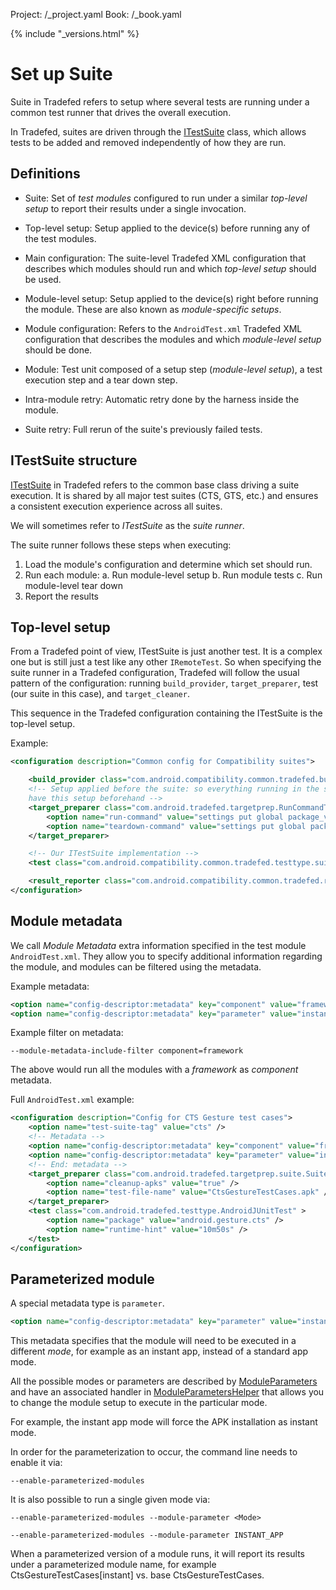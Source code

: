 Project: /_project.yaml
Book: /_book.yaml

{% include "_versions.html" %}

<!--
  Copyright 2019 The Android Open Source Project

  Licensed under the Apache License, Version 2.0 (the "License");
  you may not use this file except in compliance with the License.
  You may obtain a copy of the License at

      http://www.apache.org/licenses/LICENSE-2.0

  Unless required by applicable law or agreed to in writing, software
  distributed under the License is distributed on an "AS IS" BASIS,
  WITHOUT WARRANTIES OR CONDITIONS OF ANY KIND, either express or implied.
  See the License for the specific language governing permissions and
  limitations under the License.
-->

# Set up Suite

Suite in Tradefed refers to setup where several tests are running under a common
test runner that drives the overall execution.

In Tradefed, suites are driven through the
[ITestSuite](https://android.googlesource.com/platform/tools/tradefederation/+/refs/heads/master/src/com/android/tradefed/testtype/suite/ITestSuite.java)
class, which allows tests to be added and removed independently of how they are
run.

## Definitions

*   Suite: Set of *test modules* configured to run under a similar *top-level
    setup* to report their results under a single invocation.
*   Top-level setup: Setup applied to the device(s) before running any of the
    test modules.
*   Main configuration: The suite-level Tradefed XML configuration that
    describes which modules should run and which *top-level setup* should be
    used.
*   Module-level setup: Setup applied to the device(s) right before running the
    module. These are also known as *module-specific setups*.
*   Module configuration: Refers to the `AndroidTest.xml` Tradefed XML
    configuration that describes the modules and which *module-level setup*
    should be done.
*   Module: Test unit composed of a setup step (*module-level setup*), a test
    execution step and a tear down step.

*   Intra-module retry: Automatic retry done by the harness inside the module.
*   Suite retry: Full rerun of the suite's previously failed tests.

## ITestSuite structure

[ITestSuite](https://android.googlesource.com/platform/tools/tradefederation/+/refs/heads/master/src/com/android/tradefed/testtype/suite/ITestSuite.java)
in Tradefed refers to the common base class driving a suite execution. It is
shared by all major test suites (CTS, GTS, etc.) and ensures a consistent
execution experience across all suites.

We will sometimes refer to *ITestSuite* as the *suite runner*.

The suite runner follows these steps when executing:

1.  Load the module's configuration and determine which set should run.
1.  Run each module:
    a. Run module-level setup
    b. Run module tests
    c. Run module-level tear down
1.  Report the results

## Top-level setup

From a Tradefed point of view, ITestSuite is just another test. It is a complex
one but is still just a test like any other `IRemoteTest`. So when specifying
the suite runner in a Tradefed configuration, Tradefed will follow the usual
pattern of the configuration: running `build_provider`, `target_preparer`, test
(our suite in this case), and `target_cleaner`.

This sequence in the Tradefed configuration containing the ITestSuite is the
top-level setup.

Example:

```xml
<configuration description="Common config for Compatibility suites">

    <build_provider class="com.android.compatibility.common.tradefed.build.CompatibilityBuildProvider" />
    <!-- Setup applied before the suite: so everything running in the suite will
    have this setup beforehand -->
    <target_preparer class="com.android.tradefed.targetprep.RunCommandTargetPreparer">
        <option name="run-command" value="settings put global package_verifier_enable 0" />
        <option name="teardown-command" value="settings put global package_verifier_enable 1"/>
    </target_preparer>

    <!-- Our ITestSuite implementation -->
    <test class="com.android.compatibility.common.tradefed.testtype.suite.CompatibilityTestSuite" />

    <result_reporter class="com.android.compatibility.common.tradefed.result.ConsoleReporter" />
</configuration>
```

## Module metadata

We call *Module Metadata* extra information specified in the test module
`AndroidTest.xml`. They allow you to specify additional information regarding
the module, and modules can be filtered using the metadata.

Example metadata:

```xml
<option name="config-descriptor:metadata" key="component" value="framework" />
<option name="config-descriptor:metadata" key="parameter" value="instant_app" />
```

Example filter on metadata:

```shell
--module-metadata-include-filter component=framework
```

The above would run all the modules with a *framework* as *component* metadata.

Full `AndroidTest.xml` example:

```xml
<configuration description="Config for CTS Gesture test cases">
    <option name="test-suite-tag" value="cts" />
    <!-- Metadata -->
    <option name="config-descriptor:metadata" key="component" value="framework" />
    <option name="config-descriptor:metadata" key="parameter" value="instant_app" />
    <!-- End: metadata -->
    <target_preparer class="com.android.tradefed.targetprep.suite.SuiteApkInstaller">
        <option name="cleanup-apks" value="true" />
        <option name="test-file-name" value="CtsGestureTestCases.apk" />
    </target_preparer>
    <test class="com.android.tradefed.testtype.AndroidJUnitTest" >
        <option name="package" value="android.gesture.cts" />
        <option name="runtime-hint" value="10m50s" />
    </test>
</configuration>
```

## Parameterized module

A special metadata type is `parameter`.

```xml
<option name="config-descriptor:metadata" key="parameter" value="instant_app" />
```

This metadata specifies that the module will need to be executed in a different
*mode*, for example as an instant app, instead of a standard app mode.

All the possible modes or parameters are described by
[ModuleParameters](https://android.googlesource.com/platform/tools/tradefederation/+/refs/heads/master/src/com/android/tradefed/testtype/suite/params/ModuleParameters.java)
and have an associated handler in
[ModuleParametersHelper](https://android.googlesource.com/platform/tools/tradefederation/+/refs/heads/master/src/com/android/tradefed/testtype/suite/params/ModuleParametersHelper.java)
that allows you to change the module setup to execute in the particular mode.

For example, the instant app mode will force the APK installation as
instant mode.

In order for the parameterization to occur, the command line needs to enable it
via:

```shell
--enable-parameterized-modules
```

It is also possible to run a single given mode via:

```shell
--enable-parameterized-modules --module-parameter <Mode>

--enable-parameterized-modules --module-parameter INSTANT_APP
```

When a parameterized version of a module runs, it will report its results
under a parameterized module name, for example CtsGestureTestCases[instant] vs.
base CtsGestureTestCases.
